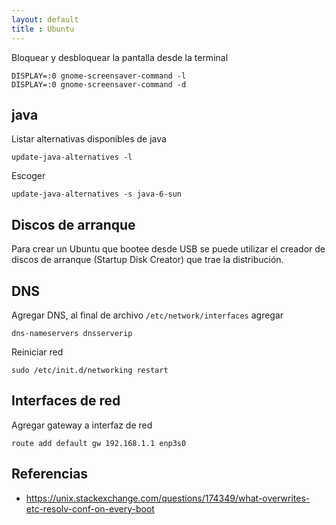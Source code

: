 ```yaml
---
layout: default
title : Ubuntu
---
```

Bloquear y desbloquear la pantalla desde la terminal

    DISPLAY=:0 gnome-screensaver-command -l
    DISPLAY=:0 gnome-screensaver-command -d

## java

Listar alternativas disponibles de java

    update-java-alternatives -l

Escoger

    update-java-alternatives -s java-6-sun

## Discos de arranque

Para crear un Ubuntu que bootee desde USB se puede utilizar el creador de discos de arranque (Startup Disk Creator) que trae la distribución.

## DNS

Agregar DNS, al final de archivo `/etc/network/interfaces` agregar

    dns-nameservers dnsserverip

Reiniciar red

    sudo /etc/init.d/networking restart

## Interfaces de red

Agregar gateway a interfaz de red

    route add default gw 192.168.1.1 enp3s0


## Referencias

* https://unix.stackexchange.com/questions/174349/what-overwrites-etc-resolv-conf-on-every-boot
